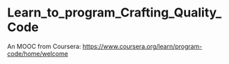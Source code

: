 # Learn_to_program_Crafting_Quality_Code
An MOOC from Coursera: https://www.coursera.org/learn/program-code/home/welcome
